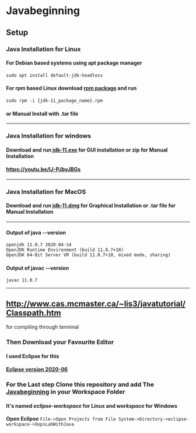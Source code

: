 # Javabeginning

## Setup
### Java Installation for Linux  
#### For Debian based systems using apt package manager
```
sudo apt install default-jdk-headless
```
#### For rpm based Linux download [rpm package](https://www.oracle.com/java/technologies/javase-jdk11-downloads.html) and run
```
sudo rpm -i {jdk-11_package_name}.rpm
```
#### or Manual Install with .tar file
***
### Java Installation for windows

#### Download and run [jdk-11.exe](https://www.oracle.com/java/technologies/javase-jdk11-downloads.html) for GUI installation or zip for Manual Installation 
#### https://youtu.be/IJ-PJbvJBGs
***
### Java Installation for MacOS
#### Download and run [jdk-11.dmg](https://www.oracle.com/java/technologies/javase-jdk11-downloads.html) for Graphical Installation or .tar file for Manual Installation
***
#### Output of java --version
```
openjdk 11.0.7 2020-04-14
OpenJDK Runtime Environment (build 11.0.7+10)
OpenJDK 64-Bit Server VM (build 11.0.7+10, mixed mode, sharing)
```

#### Output of javac --version
```
javac 11.0.7
```

***

## http://www.cas.mcmaster.ca/~lis3/javatutorial/Classpath.htm
for compiling through terminal


### Then Download your Favourite Editor 
#### I used Eclipse for this 
#### [Eclipse version 2020-06](https://www.eclipse.org/downloads/)

### For the Last step Clone this repository and add The [Javabeginning](https://github.com/sonuishaq67/Javabeginning/) in your Workspace Folder
#### It's named *eclipse-workspace* for Linux and *workspace* for Windows 
 **Open Eclipse** ```File->Open Projects from File System->Directory->eclipse-workspace->OopsLabWithJava```

